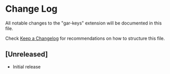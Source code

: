 # Change Log

All notable changes to the "gar-keys" extension will be documented in this file.

Check [Keep a Changelog](http://keepachangelog.com/) for recommendations on how to structure this file.

## [Unreleased]

- Initial release
